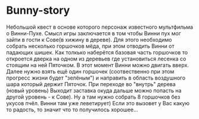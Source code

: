 # Bunny-story
 Небольшой квест в основе которого персонаж известного мультфильма о Винни-Пухе. 
 Смысл игры заключается в том чтобы Винни пух мог зайти в гости к Сове(в хижину в дереве). Для этого необходимо собрать несколько горшочков мёда, при этом отводить Винни от падающих шишек.
 Как толкько наберётся базовая часть горшочков то откроется дверка на одном из деревьев где установиться лесенка со стоящим на ней Пяточком. В этот момент Винни можно двигать вверх. Далее нужно взять ещё один горшочек (соотвественно при этом прогресс жизни будет "зелёным") и направить в область воздушного шара который держит Пяточок. При переходе во "внутрь" дерева (новый уровень) Выходит заставка окуда дальше можно попасть на другой уровень - к Сове). Ну а там нужно собрать 8 горшочков без укусов пчёл. Винни там уже леветирует)
Если это вызовет у Вас какую то радость, то значит что то получилось хорошее... 

